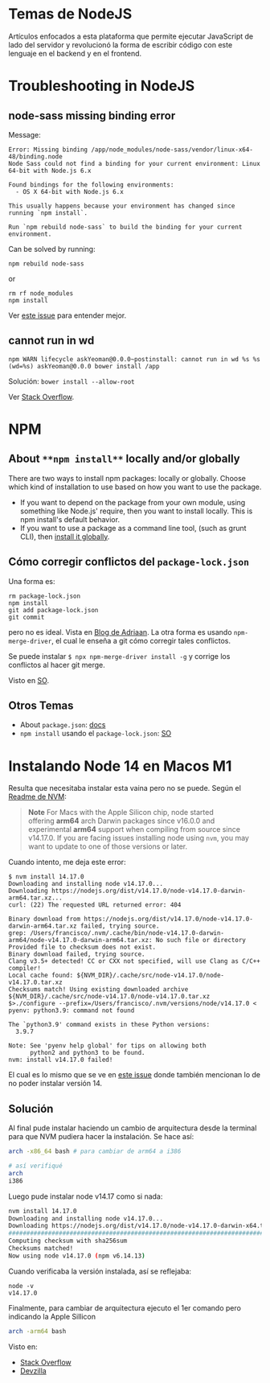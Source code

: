 # Temas de NodeJS

Artículos enfocados a esta plataforma que permite ejecutar JavaScript de lado del servidor y revolucionó la forma de escribir código con este lenguaje en el backend y en el frontend.

# Troubleshooting in NodeJS

## node-sass missing binding error

Message:

    Error: Missing binding /app/node_modules/node-sass/vendor/linux-x64-48/binding.node
    Node Sass could not find a binding for your current environment: Linux 64-bit with Node.js 6.x
    
    Found bindings for the following environments:
      - OS X 64-bit with Node.js 6.x
    
    This usually happens because your environment has changed since running `npm install`.
    
    Run `npm rebuild node-sass` to build the binding for your current environment.

Can be solved by running:

    npm rebuild node-sass

or

    rm rf node_modules
    npm install

Ver [este issue](https://github.com/sass/node-sass/issues/1585) para entender mejor.

## cannot run in wd

    npm WARN lifecycle askYeoman@0.0.0~postinstall: cannot run in wd %s %s (wd=%s) askYeoman@0.0.0 bower install /app

Solución: `bower install --allow-root`

Ver [Stack Overflow](https://stackoverflow.com/questions/18136746/npm-install-failed-with-cannot-run-in-wd#19132229).

# NPM

## About `**npm install**` locally and/or globally

There are two ways to install npm packages: locally or globally. Choose which kind of installation to use based on how you want to use the package.

- If you want to depend on the package from your own module, using something like Node.js' require, then you want to install locally. This is npm install's default behavior.
- If you want to use a package as a command line tool, (such as grunt CLI), then [install it globally](https://docs.npmjs.com/getting-started/installing-npm-packages-globally).

## Cómo corregir conflictos del `package-lock.json`

Una forma es:

    rm package-lock.json
    npm install
    git add package-lock.json
    git commit

pero no es ideal. Vista en [Blog de Adriaan](https://blog.adriaan.io/merge-conflict-in-package-lock-json.html). La otra forma es usando `npm-merge-driver`, el cual le enseña a git cómo corregir tales conflictos. 

Se puede instalar `$ npx npm-merge-driver install -g` y corrige los conflictos al hacer git merge.

Visto en [SO](https://stackoverflow.com/questions/50160311/auto-merging-package-lock-json).

## Otros Temas

- About `package.json`: [docs](https://docs.npmjs.com/files/package.json#dependencies)
- `npm install` usando el `package-lock.json`: [SO](https://stackoverflow.com/questions/45022048/why-does-npm-install-rewrite-package-lock-json)

# Instalando Node 14 en Macos M1

Resulta que necesitaba instalar esta vaina pero no se puede. Según el [Readme de NVM](https://github.com/nvm-sh/nvm?tab=readme-ov-file#troubleshooting-on-macos):

> **Note** For Macs with the Apple Silicon chip, node started offering **arm64** arch Darwin packages since v16.0.0 and experimental **arm64** support when compiling from source since v14.17.0. If you are facing issues installing node using `nvm`, you may want to update to one of those versions or later.

Cuando intento, me deja este error:

```
$ nvm install 14.17.0
Downloading and installing node v14.17.0...
Downloading https://nodejs.org/dist/v14.17.0/node-v14.17.0-darwin-arm64.tar.xz...
curl: (22) The requested URL returned error: 404

Binary download from https://nodejs.org/dist/v14.17.0/node-v14.17.0-darwin-arm64.tar.xz failed, trying source.
grep: /Users/francisco/.nvm/.cache/bin/node-v14.17.0-darwin-arm64/node-v14.17.0-darwin-arm64.tar.xz: No such file or directory
Provided file to checksum does not exist.
Binary download failed, trying source.
Clang v3.5+ detected! CC or CXX not specified, will use Clang as C/C++ compiler!
Local cache found: ${NVM_DIR}/.cache/src/node-v14.17.0/node-v14.17.0.tar.xz
Checksums match! Using existing downloaded archive ${NVM_DIR}/.cache/src/node-v14.17.0/node-v14.17.0.tar.xz
$>./configure --prefix=/Users/francisco/.nvm/versions/node/v14.17.0 <
pyenv: python3.9: command not found

The `python3.9' command exists in these Python versions:
  3.9.7

Note: See 'pyenv help global' for tips on allowing both
      python2 and python3 to be found.
nvm: install v14.17.0 failed!
```

El cual es lo mismo que se ve en [este issue](https://github.com/nvm-sh/nvm/issues/3026#issuecomment-1419726966) donde también mencionan lo de no poder instalar versión 14.

## Solución

Al final pude instalar haciendo un cambio de arquitectura desde la terminal para que NVM pudiera hacer la instalación. Se hace así:

```bash
arch -x86_64 bash # para cambiar de arm64 a i386

# así verifiqué
arch
i386
```

Luego pude instalar node v14.17 como si nada:
```bash
nvm install 14.17.0
Downloading and installing node v14.17.0...
Downloading https://nodejs.org/dist/v14.17.0/node-v14.17.0-darwin-x64.tar.xz...
######################################################################################################################################################################################################################################################### 100.0%
Computing checksum with sha256sum
Checksums matched!
Now using node v14.17.0 (npm v6.14.13)
```

Cuando verificaba la versión instalada, así se reflejaba:
```
node -v
v14.17.0
```

Finalmente, para cambiar de arquitectura ejecuto el 1er comando pero indicando la Apple Sillicon
```bash
arch -arm64 bash
```

Visto en:
- [Stack Overflow](https://stackoverflow.com/a/67907214/1407371)
- [Devzilla](https://devzilla.io/using-nodejs-14-with-mac-silicon-m1)